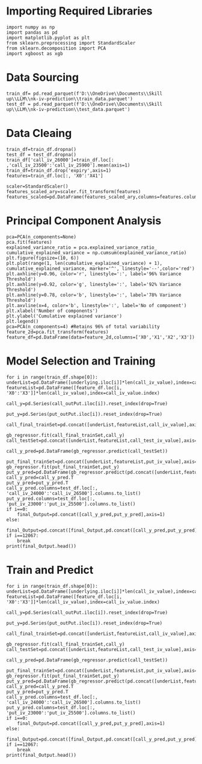 # Importing Required Libraries
    import numpy as np
    import pandas as pd
    import matplotlib.pyplot as plt
    from sklearn.preprocessing import StandardScaler
    from sklearn.decomposition import PCA
    import xgboost as xgb
#  Data Sourcing
    train_df= pd.read_parquet(f'D:\\OneDrive\\Documents\\Skill up\\LLM\\nk-iv-prediction\\train_data.parquet')
    test_df = pd.read_parquet(f'D:\\OneDrive\\Documents\\Skill up\\LLM\\nk-iv-prediction\\test_data.parquet')
# Data Cleaing
    train_df=train_df.dropna()
    test_df = test_df.dropna()
    train_df['call_iv_26000']=train_df.loc[: ,'call_iv_23500':'call_iv_25900'].mean(axis=1)
    train_df=train_df.drop('expiry',axis=1)
    features=train_df.loc[:, 'X0':'X41']

    scaler=StandardScaler()
    features_scaled_ary=scaler.fit_transform(features)
    features_scaled=pd.DataFrame(features_scaled_ary,columns=features.columns,index=features.index)
# Principal Component Analysis
    pca=PCA(n_components=None)
    pca.fit(features)
    explained_variance_ratio = pca.explained_variance_ratio_
    cumulative_explained_variance = np.cumsum(explained_variance_ratio)
    plt.figure(figsize=(10, 6))
    plt.plot(range(1, len(cumulative_explained_variance) + 1), cumulative_explained_variance, marker='^', linestyle='--',color='red')
    plt.axhline(y=0.96, color='r', linestyle=':', label='96% Variance Threshold')
    plt.axhline(y=0.92, color='g', linestyle=':', label='92% Variance Threshold')
    plt.axhline(y=0.78, color='b', linestyle=':', label='78% Variance Threshold')
    plt.axvline(x=4, color='b', linestyle=':', label='No of component')
    plt.xlabel('Number of components')
    plt.ylabel('Cumulative explained variance')
    plt.legend()
    pca=PCA(n_components=4) #Retains 96% of total variability
    feature_2d=pca.fit_transform(features)
    feature_df=pd.DataFrame(data=feature_2d,columns=['X0','X1','X2','X3'])
#  Model Selection and Training
    for i in range(train_df.shape[0]):
    underList=pd.DataFrame([underlying.iloc[i]]*len(call_iv_value),index=call_iv_value.index)
    featureList=pd.DataFrame([feature_df.loc[i, 'X0':'X3']]*len(call_iv_value),index=call_iv_value.index)

    call_y=pd.Series(call_outPut.iloc[i]).reset_index(drop=True)

    put_y=pd.Series(put_outPut.iloc[i]).reset_index(drop=True)

    call_final_trainSet=pd.concat([underList,featureList,call_iv_value],axis=1)

    gb_regressor.fit(call_final_trainSet,call_y)
    call_testSet=pd.concat([underList,featureList,call_test_iv_value],axis=1)

    call_y_pred=pd.DataFrame(gb_regressor.predict(call_testSet))

    put_final_trainSet=pd.concat([underList,featureList,put_iv_value],axis=1)
    gb_regressor.fit(put_final_trainSet,put_y)
    put_y_pred=pd.DataFrame(gb_regressor.predict(pd.concat([underList,featureList,put_test_iv_value],axis=1)))
    call_y_pred=call_y_pred.T
    put_y_pred=put_y_pred.T
    call_y_pred.columns=test_df.loc[:, 'call_iv_24000':'call_iv_26500'].columns.to_list()
    put_y_pred.columns=test_df.loc[:, 'put_iv_23000':'put_iv_25500'].columns.to_list()
    if i==0:
        final_Output=pd.concat([call_y_pred,put_y_pred],axis=1)
    else:
        final_Output=pd.concat([final_Output,pd.concat([call_y_pred,put_y_pred],axis=1)],axis=0,ignore_index=True)
    if i==12067:
        break
    print(final_Output.head())
# Train and Predict
    for i in range(train_df.shape[0]):
    underList=pd.DataFrame([underlying.iloc[i]]*len(call_iv_value),index=call_iv_value.index)
    featureList=pd.DataFrame([feature_df.loc[i, 'X0':'X3']]*len(call_iv_value),index=call_iv_value.index)

    call_y=pd.Series(call_outPut.iloc[i]).reset_index(drop=True)

    put_y=pd.Series(put_outPut.iloc[i]).reset_index(drop=True)

    call_final_trainSet=pd.concat([underList,featureList,call_iv_value],axis=1)

    gb_regressor.fit(call_final_trainSet,call_y)
    call_testSet=pd.concat([underList,featureList,call_test_iv_value],axis=1)

    call_y_pred=pd.DataFrame(gb_regressor.predict(call_testSet))

    put_final_trainSet=pd.concat([underList,featureList,put_iv_value],axis=1)
    gb_regressor.fit(put_final_trainSet,put_y)
    put_y_pred=pd.DataFrame(gb_regressor.predict(pd.concat([underList,featureList,put_test_iv_value],axis=1)))
    call_y_pred=call_y_pred.T
    put_y_pred=put_y_pred.T
    call_y_pred.columns=test_df.loc[:, 'call_iv_24000':'call_iv_26500'].columns.to_list()
    put_y_pred.columns=test_df.loc[:, 'put_iv_23000':'put_iv_25500'].columns.to_list()
    if i==0:
        final_Output=pd.concat([call_y_pred,put_y_pred],axis=1)
    else:
        final_Output=pd.concat([final_Output,pd.concat([call_y_pred,put_y_pred],axis=1)],axis=0,ignore_index=True)
    if i==12067:
        break
    print(final_Output.head())
